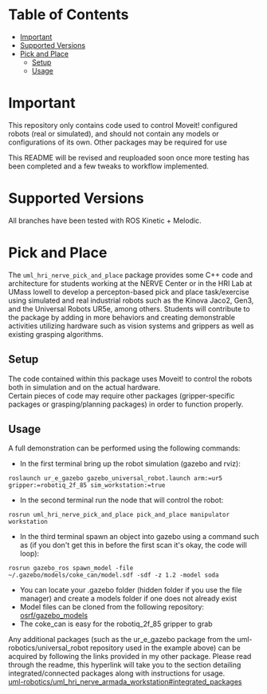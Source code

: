 # Table of Contents

- [Important](#important) 
- [Supported Versions](#supported-versions)
- [Pick and Place](#pick-and-place)
  - [Setup](#setup)
  - [Usage](#usage)

# Important
This repository only contains code used to control Moveit! configured robots (real or simulated), and should not contain any models or configurations of its own. Other packages may be required for use  

This README will be revised and reuploaded soon once more testing has been completed and a few tweaks to workflow implemented.

# Supported Versions
All branches have been tested with ROS Kinetic + Melodic.

# Pick and Place
The `uml_hri_nerve_pick_and_place` package provides some C++ code and architecture for students working at the NERVE Center or in the HRI Lab at UMass lowell to develop a percepton-based pick and place task/exercise using simulated and real industrial robots such as the Kinova Jaco2, Gen3, and the Universal Robots UR5e, among others. Students will contribute to the package by adding in more behaviors and creating demonstrable activities utilizing hardware such as vision systems and grippers as well as existing grasping algorithms.  

## Setup
The code contained within this package uses Moveit! to control the robots both in simulation and on the actual hardware.   
Certain pieces of code may require other packages (gripper-specific packages or grasping/planning packages) in order to function properly.

## Usage
A full demonstration can be performed using the following commands:  

- In the first terminal bring up the robot simulation (gazebo and rviz): 
```
roslaunch ur_e_gazebo gazebo_universal_robot.launch arm:=ur5 gripper:=robotiq_2f_85 sim_workstation:=true
```

- In the second terminal run the node that will control the robot:  
```
rosrun uml_hri_nerve_pick_and_place pick_and_place manipulator workstation
```

- In the third terminal spawn an object into gazebo using a command such as (if you don't get this in before the first scan it's okay, the code will loop):  
```
rosrun gazebo_ros spawn_model -file ~/.gazebo/models/coke_can/model.sdf -sdf -z 1.2 -model soda
```

- You can locate your .gazebo folder (hidden folder if you use the file manager) and create a models folder if one does not already exist  
- Model files can be cloned from the following repository:  
[osrf/gazebo_models](https://github.com/osrf/gazebo_models)  
- The coke_can is easy for the robotiq_2f_85 gripper to grab  

Any additional packages (such as the ur_e_gazebo package from the uml-robotics/universal_robot repository used in the example above) can be acquired by following the links provided in my other package. Please read through the readme, this hyperlink will take you to the section detailing integrated/connected packages along with instructions for usage.  
[uml-robotics/uml_hri_nerve_armada_workstation#integrated_packages](https://github.com/uml-robotics/uml_hri_nerve_armada_workstation#integrated-packages)  
